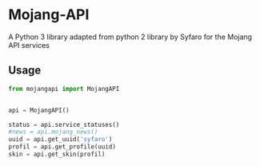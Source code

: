Mojang-API
==========

A Python 3 library adapted from python 2 library by Syfaro for the Mojang API services 

## Usage

```python
from mojangapi import MojangAPI


api = MojangAPI()

status = api.service_statuses()
#news = api.mojang_news()
uuid = api.get_uuid('syfaro')
profil = api.get_profile(uuid)
skin = api.get_skin(profil)
```
